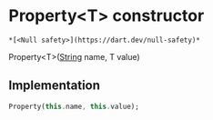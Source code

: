 


# Property&lt;T> constructor




    *[<Null safety>](https://dart.dev/null-safety)*



Property&lt;T>([String](https://api.flutter.dev/flutter/dart-core/String-class.html) name, T value)





## Implementation

```dart
Property(this.name, this.value);
```







